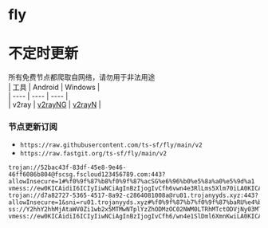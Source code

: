# fly
# 不定时更新
所有免费节点都爬取自网络，请勿用于非法用途  
|  工具  | Android  | Windows  |  
|  ----  | ----   | ----  |  
| v2ray  | [v2rayNG](https://github.com/2dust/v2rayNG/releases) | [v2rayN](https://github.com/2dust/v2rayN/releases) |  
  
### 节点更新订阅  
- `https://raw.githubusercontent.com/ts-sf/fly/main/v2`  
- `https://raw.fastgit.org/ts-sf/fly/main/v2`  
``` 
trojan://52bac43f-83df-45e8-9e46-46ff6086b804@fscsg.fscloud123456789.com:443?allowInsecure=1#%f0%9f%87%b8%f0%9f%87%acSG%e6%96%b0%e5%8a%a0%e5%9d%a1
vmess://ew0KICAidiI6ICIyIiwNCiAgInBzIjogIvCfh6vwn4e3RlLms5Xlm70iLA0KICAiYWRkIjogImNmeWQuc3RhcnNlYS52aXAiLA0KICAicG9ydCI6ICI0NDMiLA0KICAiaWQiOiAiNzc1N0U5OUUtNzVDOS00NkQ1LTg1NEQtNDA2NUJGMzcyMTAwIiwNCiAgImFpZCI6ICIwIiwNCiAgInNjeSI6ICJhdXRvIiwNCiAgIm5ldCI6ICJ3cyIsDQogICJ0eXBlIjogIm5vbmUiLA0KICAiaG9zdCI6ICJBbXN0ZXJkYW0ua290aWNrLnNpdGUiLA0KICAicGF0aCI6ICIvc3BlZWR0ZXN0IiwNCiAgInRscyI6ICJ0bHMiLA0KICAic25pIjogIiINCn0=
trojan://d7a82727-5365-4517-8a92-c2864081008a@ru01.trojanyyds.xyz:443?allowInsecure=1&sni=ru01.trojanyyds.xyz#%f0%9f%87%b7%f0%9f%87%baRU%e4%bf%84%e7%bd%97%e6%96%af
ss://Y2hhY2hhMjAtaWV0Zi1wb2x5MTMwNTplYzZhODMzOC02NWM0LTRhMTctODVjNy03MTg1YWUwYzU1MTM@i2.go001.buzz:11051#%f0%9f%87%b0%f0%9f%87%b7KR%e9%9f%a9%e5%9b%bd
vmess://ew0KICAidiI6ICIyIiwNCiAgInBzIjogIvCfh6/wn4e1SlDml6XmnKwiLA0KICAiYWRkIjogImpwNi5saWFucGkueHl6IiwNCiAgInBvcnQiOiAiMjMyMzQiLA0KICAiaWQiOiAiMWYzZDY3YjQtNjkyOS00NTk4LTkwY2EtODRhODQxYmYwMmU0IiwNCiAgImFpZCI6ICIwIiwNCiAgInNjeSI6ICJhdXRvIiwNCiAgIm5ldCI6ICJ0Y3AiLA0KICAidHlwZSI6ICJub25lIiwNCiAgImhvc3QiOiAianAyLnVsaWZlYWkuY29tIiwNCiAgInBhdGgiOiAiLzUyNTY2LyIsDQogICJ0bHMiOiAiIiwNCiAgInNuaSI6ICIiDQp9
```